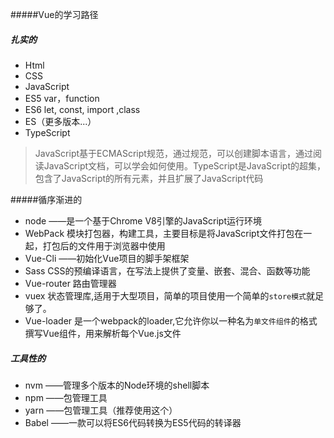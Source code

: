 #####Vue的学习路径

##### 扎实的
- Html
- CSS
- JavaScript
- ES5   var，function
- ES6   let, const, import ,class
- ES（更多版本...）
- TypeScript

> JavaScript基于ECMAScript规范，通过规范，可以创建脚本语言，通过阅读JavaScript文档，可以学会如何使用。TypeScript是JavaScript的超集，包含了JavaScript的所有元素，并且扩展了JavaScript代码

#####循序渐进的
- node  ——是一个基于Chrome V8引擎的JavaScript运行环境
- WebPack   模块打包器，构建工具，主要目标是将JavaScript文件打包在一起，打包后的文件用于浏览器中使用
- Vue-Cli ——初始化Vue项目的脚手架框架
- Sass  CSS的预编译语言，在写法上提供了变量、嵌套、混合、函数等功能
- Vue-router 路由管理器
- vuex  状态管理库,适用于大型项目，简单的项目使用一个简单的`store模式`就足够了。
- Vue-loader 是一个webpack的loader,它允许你以一种名为`单文件组件`的格式撰写Vue组件，用来解析每个Vue.js文件

##### 工具性的

- nvm ——管理多个版本的Node环境的shell脚本
- npm ——包管理工具
- yarn ——包管理工具（推荐使用这个）
- Babel ——一款可以将ES6代码转换为ES5代码的转译器